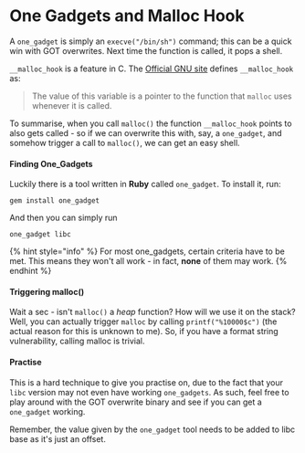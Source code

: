 # One Gadgets and Malloc Hook

A `one_gadget` is simply an `execve("/bin/sh")` command; this can be a quick win with GOT overwrites. Next time the function is called, it pops a shell.

`__malloc_hook` is a feature in C. The [Official GNU site](https://www.gnu.org/software/libc/manual/html_node/Hooks-for-Malloc.html) defines `__malloc_hook`  as:

> The value of this variable is a pointer to the function that `malloc` uses whenever it is called.

To summarise, when you call `malloc()` the function `__malloc_hook` points to also gets called - so if we can overwrite this with, say, a `one_gadget`, and somehow trigger a call to `malloc()`, we can get an easy shell.

#### Finding One\_Gadgets

Luckily there is a tool written in **Ruby** called `one_gadget`. To install it, run:

```text
gem install one_gadget
```

And then you can simply run

```text
one_gadget libc
```

{% hint style="info" %}
For most one\_gadgets, certain criteria have to be met. This means they won't all work - in fact, **none** of them may work.
{% endhint %}

#### Triggering malloc\(\)

Wait a sec - isn't `malloc()` a _heap_ function? How will we use it on the stack? Well, you can actually trigger `malloc` by calling `printf("%10000$c")` \(the actual reason for this is unknown to me\). So, if you have a format string vulnerability, calling malloc is trivial.

#### Practise

This is a hard technique to give you practise on, due to the fact that your `libc` version may not even have working `one_gadgets`. As such, feel free to play around with the GOT overwrite binary and see if you can get a `one_gadget` working.

Remember, the value given by the `one_gadget` tool needs to be added to libc base as it's just an offset.

